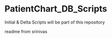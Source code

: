 # PatientChart_DB_Scripts
Initial &amp; Delta Scripts will be part of this repository

readme from srinivas